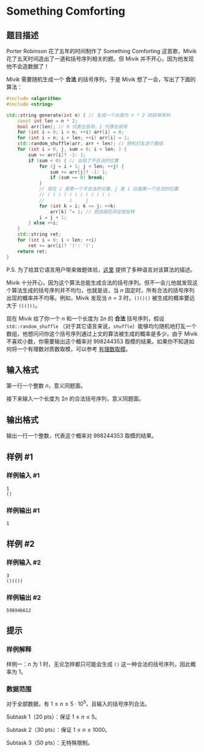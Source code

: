 # Something Comforting

## 题目描述

Porter Robinson 花了五年的时间制作了 Something Comforting 这首歌，Mivik 花了五天时间造出了一道和括号序列相关的题。但 Mivik 并不开心，因为他发现他不会造数据了！

Mivik 需要随机生成一个 **合法** 的括号序列，于是 Mivik 想了一会，写出了下面的算法：

```cpp
#include <algorithm>
#include <string>

std::string generate(int n) { // 生成一个长度为 n * 2 的括号序列
	const int len = n * 2;
	bool arr[len]; // 0 代表左括号，1 代表右括号
	for (int i = 0; i < n; ++i) arr[i] = 0;
	for (int i = n; i < len; ++i) arr[i] = 1;
	std::random_shuffle(arr, arr + len); // 随机打乱这个数组
	for (int i = 0, j, sum = 0; i < len; ) {
		sum += arr[i]? -1: 1;
		if (sum < 0) { // 出现了不合法的位置
			for (j = i + 1; j < len; ++j) {
				sum += arr[j]? -1: 1;
				if (sum == 0) break;
			}
			// 现在 i 是第一个不合法的位置，j 是 i 后面第一个合法的位置
			// ( ( ) ) ) ) ( ( ( ) ( )
			//         i     j
			for (int k = i; k <= j; ++k)
				arr[k] ^= 1; // 把这段区间全部反转
			i = j + 1;
		} else ++i;
	}
	std::string ret;
	for (int i = 0; i < len; ++i)
		ret += arr[i]? ')': '(';
	return ret;
}
```

P.S. 为了给其它语言用户带来做题体验，[这里](https://www.luogu.com.cn/paste/wof8zjn8) 提供了多种语言对该算法的描述。

Mivik 十分开心，因为这个算法总能生成合法的括号序列。但不一会儿他就发现这个算法生成的括号序列并不均匀，也就是说，当 $n$ 固定时，所有合法的括号序列出现的概率并不均等。例如，Mivik 发现当 $n=3$ 时，`()()()` 被生成的概率要远大于 `((()))`。

现在 Mivik 给了你一个 $n$ 和一个长度为 $2n$ 的 **合法** 括号序列，假设 `std::random_shuffle` （对于其它语言来说，`shuffle`）能够均匀随机地打乱一个数组，他想问问你这个括号序列通过上文的算法被生成的概率是多少。由于 Mivik 不喜欢小数，你需要输出这个概率对 $998244353$ 取模的结果。如果你不知道如何将一个有理数对质数取模，可以参考 [有理数取模](https://www.luogu.com.cn/problem/P2613)。

## 输入格式

第一行一个整数 $n$，意义同题面。

接下来输入一个长度为 $2n$ 的合法括号序列，意义同题面。

## 输出格式

输出一行一个整数，代表这个概率对 $998244353$ 取模的结果。

## 样例 #1

### 样例输入 #1
```
1
()
```

### 样例输出 #1

```
1
```

## 样例 #2

### 样例输入 #2
```
3
()(())
```

### 样例输出 #2

```
598946612
```

## 提示


### 样例解释

样例一：$n$ 为 1 时，无论怎样都只可能会生成 `()` 这一种合法的括号序列，因此概率为 1。

### 数据范围

对于全部数据，有 $1\le n\le 5\cdot 10^5$，且输入的括号序列合法。

Subtask 1（20 pts）：保证 $1\le n\le 5$。

Subtask 2（30 pts）：保证 $1\le n\le 1000$。

Subtask 3（50 pts）：无特殊限制。

